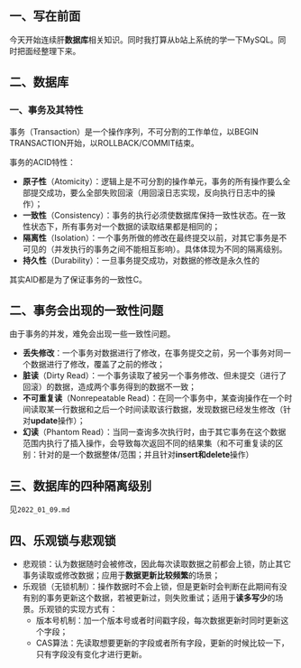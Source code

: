 ## 一、写在前面

今天开始连续肝**数据库**相关知识。同时我打算从b站上系统的学一下MySQL。同时把面经整理下来。

## 二、数据库

### 一、事务及其特性

事务（Transaction）是一个操作序列，不可分割的工作单位，以BEGIN TRANSACTION开始，以ROLLBACK/COMMIT结束。

事务的ACID特性：

- **原子性**（Atomicity）：逻辑上是不可分割的操作单元，事务的所有操作要么全部提交成功，要么全部失败回滚（用回滚日志实现，反向执行日志中的操作）；
- **一致性**（Consistency）：事务的执行必须使数据库保持一致性状态。在一致性状态下，所有事务对一个数据的读取结果都是相同的；
- **隔离性**（Isolation）：一个事务所做的修改在最终提交以前，对其它事务是不可见的（并发执行的事务之间不能相互影响）。具体体现为不同的隔离级别。
- **持久性**（Durability）：一旦事务提交成功，对数据的修改是永久性的

其实AID都是为了保证事务的一致性C。

## 二、事务会出现的一致性问题

由于事务的并发，难免会出现一些一致性问题。

- **丢失修改**：一个事务对数据进行了修改，在事务提交之前，另一个事务对同一个数据进行了修改，覆盖了之前的修改；
- **脏读**（Dirty Read）：一个事务读取了被另一个事务修改、但未提交（进行了回滚）的数据，造成两个事务得到的数据不一致；
- **不可重复读**（Nonrepeatable Read）：在同一个事务中，某查询操作在一个时间读取某一行数据和之后一个时间读取该行数据，发现数据已经发生修改（针对**update**操作）；
- **幻读**（Phantom Read）：当同一查询多次执行时，由于其它事务在这个数据范围内执行了插入操作，会导致每次返回不同的结果集（和不可重复读的区别：针对的是一个数据整体/范围；并且针对**insert和delete**操作）

## 三、数据库的四种隔离级别

见`2022_01_09.md`

## 四、乐观锁与悲观锁

- 悲观锁：认为数据随时会被修改，因此每次读取数据之前都会上锁，防止其它事务读取或修改数据；应用于**数据更新比较频繁**的场景；
- 乐观锁（无锁机制）：操作数据时不会上锁，但是更新时会判断在此期间有没有别的事务更新这个数据，若被更新过，则失败重试；适用于**读多写少**的场景。乐观锁的实现方式有：
  - 版本号机制：加一个版本号或者时间戳字段，每次数据更新时同时更新这个字段；
  - CAS算法：先读取想要更新的字段或者所有字段，更新的时候比较一下，只有字段没有变化才进行更新。

